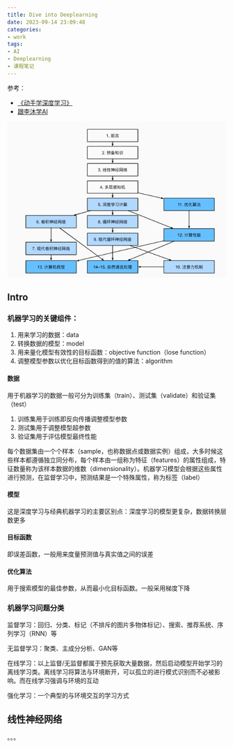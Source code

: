 ```yaml
---
title: Dive into Deeplearning
date: 2023-09-14 23:09:48
categories:
- work
tags:
- AI
- Deeplearning
- 课程笔记
---
```


<!-- more -->

参考：
- [《动手学深度学习》](https://zh.d2l.ai/index.html)
- [跟李沐学AI](https://space.bilibili.com/1567748478/channel/seriesdetail?sid=358497&ctype=0)

![全书结构](image.png)

## Intro

### 机器学习的关键组件：
1. 用来学习的数据：data
2. 转换数据的模型：model
3. 用来量化模型有效性的目标函数：objective function（lose function）
4. 调整模型参数以优化目标函数得到的值的算法：algorithm

#### 数据
用于机器学习的数据一般可分为训练集（train）、测试集（validate）和验证集（test）
1. 训练集用于训练即反向传播调整模型参数
2. 测试集用于调整模型超参数
3. 验证集用于评估模型最终性能

每个数据集由一个个样本（sample，也称数据点或数据实例）组成，大多时候这些样本都遵循独立同分布，每个样本由一组称为特征（features）的属性组成，特征数量称为该样本数据的维数（dimensionality）。机器学习模型会根据这些属性进行预测，在监督学习中，预测结果是一个特殊属性，称为标签（label）

#### 模型
这是深度学习与经典机器学习的主要区别点：深度学习的模型更复杂，数据转换层数更多

#### 目标函数
即误差函数，一般用来度量预测值与真实值之间的误差

#### 优化算法
用于搜索模型的最佳参数，从而最小化目标函数。一般采用梯度下降

### 机器学习问题分类

监督学习：回归、分类、标记（不排斥的图片多物体标记）、搜索、推荐系统、序列学习（RNN）等

无监督学习：聚类、主成分分析、GAN等

在线学习：以上监督/无监督都属于预先获取大量数据，然后启动模型开始学习的离线学习类。离线学习将算法与环境断开，可以孤立的进行模式识别而不必被影响。而在线学习强调与环境的互动

强化学习：一个典型的与环境交互的学习方式

## 线性神经网络
。。。

